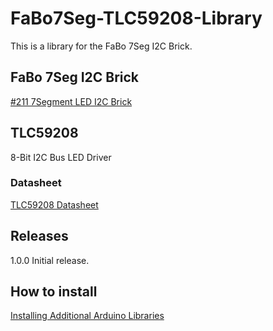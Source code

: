 # FaBo7Seg-TLC59208-Library

This is a library for the FaBo 7Seg I2C Brick.

## FaBo 7Seg I2C Brick

[#211 7Segment LED I2C Brick](http://fabo.io/211.html)

## TLC59208

8-Bit I2C Bus LED Driver

### Datasheet

[TLC59208 Datasheet](http://www.ti.com/lit/ds/symlink/tlc59208f.pdf)

## Releases

1.0.0 Initial release.

## How to install

[Installing Additional Arduino Libraries](https://www.arduino.cc/en/Guide/Libraries#toc3)
